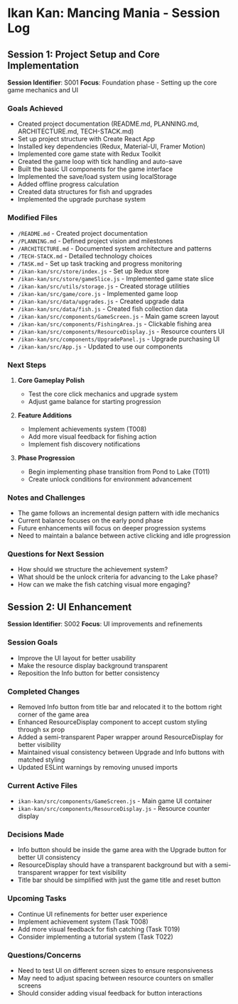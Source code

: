 # Ikan Kan: Mancing Mania - Session Log

## Session 1: Project Setup and Core Implementation

**Session Identifier**: S001
**Focus**: Foundation phase - Setting up the core game mechanics and UI

### Goals Achieved

- Created project documentation (README.md, PLANNING.md, ARCHITECTURE.md, TECH-STACK.md)
- Set up project structure with Create React App
- Installed key dependencies (Redux, Material-UI, Framer Motion)
- Implemented core game state with Redux Toolkit
- Created the game loop with tick handling and auto-save
- Built the basic UI components for the game interface
- Implemented the save/load system using localStorage
- Added offline progress calculation
- Created data structures for fish and upgrades
- Implemented the upgrade purchase system

### Modified Files

- `/README.md` - Created project documentation
- `/PLANNING.md` - Defined project vision and milestones
- `/ARCHITECTURE.md` - Documented system architecture and patterns
- `/TECH-STACK.md` - Detailed technology choices
- `/TASK.md` - Set up task tracking and progress monitoring
- `/ikan-kan/src/store/index.js` - Set up Redux store
- `/ikan-kan/src/store/gameSlice.js` - Implemented game state slice
- `/ikan-kan/src/utils/storage.js` - Created storage utilities
- `/ikan-kan/src/game/core.js` - Implemented game loop
- `/ikan-kan/src/data/upgrades.js` - Created upgrade data
- `/ikan-kan/src/data/fish.js` - Created fish collection data
- `/ikan-kan/src/components/GameScreen.js` - Main game screen layout
- `/ikan-kan/src/components/FishingArea.js` - Clickable fishing area
- `/ikan-kan/src/components/ResourceDisplay.js` - Resource counters UI
- `/ikan-kan/src/components/UpgradePanel.js` - Upgrade purchasing UI
- `/ikan-kan/src/App.js` - Updated to use our components

### Next Steps

1. **Core Gameplay Polish**
   - Test the core click mechanics and upgrade system
   - Adjust game balance for starting progression

2. **Feature Additions**
   - Implement achievements system (T008)
   - Add more visual feedback for fishing action
   - Implement fish discovery notifications

3. **Phase Progression**
   - Begin implementing phase transition from Pond to Lake (T011)
   - Create unlock conditions for environment advancement

### Notes and Challenges

- The game follows an incremental design pattern with idle mechanics
- Current balance focuses on the early pond phase
- Future enhancements will focus on deeper progression systems
- Need to maintain a balance between active clicking and idle progression

### Questions for Next Session

- How should we structure the achievement system?
- What should be the unlock criteria for advancing to the Lake phase?
- How can we make the fish catching visual more engaging?

## Session 2: UI Enhancement

**Session Identifier**: S002
**Focus**: UI improvements and refinements

### Session Goals

- Improve the UI layout for better usability
- Make the resource display background transparent
- Reposition the Info button for better consistency

### Completed Changes

- Removed Info button from title bar and relocated it to the bottom right corner of the game area
- Enhanced ResourceDisplay component to accept custom styling through sx prop
- Added a semi-transparent Paper wrapper around ResourceDisplay for better visibility
- Maintained visual consistency between Upgrade and Info buttons with matched styling
- Updated ESLint warnings by removing unused imports

### Current Active Files

- `ikan-kan/src/components/GameScreen.js` - Main game UI container
- `ikan-kan/src/components/ResourceDisplay.js` - Resource counter display

### Decisions Made

- Info button should be inside the game area with the Upgrade button for better UI consistency
- ResourceDisplay should have a transparent background but with a semi-transparent wrapper for text visibility
- Title bar should be simplified with just the game title and reset button

### Upcoming Tasks

- Continue UI refinements for better user experience
- Implement achievement system (Task T008)
- Add more visual feedback for fish catching (Task T019)
- Consider implementing a tutorial system (Task T022)

### Questions/Concerns

- Need to test UI on different screen sizes to ensure responsiveness
- May need to adjust spacing between resource counters on smaller screens
- Should consider adding visual feedback for button interactions
